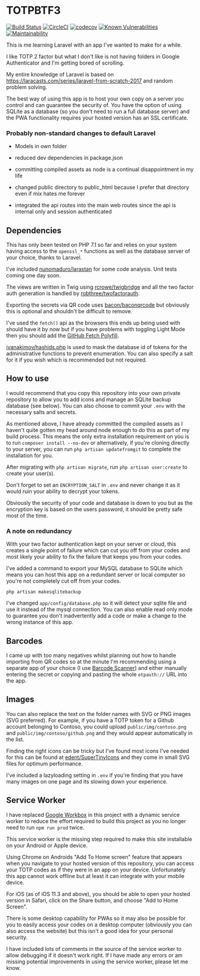 # TOTPBTF3

[![Build Status](https://travis-ci.com/willpower232/TOTPBTF3.svg?branch=master)](https://travis-ci.com/willpower232/TOTPBTF3)
[![CircleCI](https://circleci.com/gh/willpower232/TOTPBTF3.svg?style=svg)](https://circleci.com/gh/willpower232/TOTPBTF3)
[![codecov](https://codecov.io/gh/willpower232/TOTPBTF3/branch/master/graph/badge.svg)](https://codecov.io/gh/willpower232/TOTPBTF3)
[![Known Vulnerabilities](https://snyk.io/test/github/willpower232/TOTPBTF3/badge.svg?targetFile=package.json)](https://snyk.io/test/github/willpower232/TOTPBTF3?targetFile=package.json)
[![Maintainability](https://api.codeclimate.com/v1/badges/e789e0cf0eea4de7ad04/maintainability)](https://codeclimate.com/github/willpower232/TOTPBTF3/maintainability)

This is me learning Laravel with an app I've wanted to make for a while.

I like TOTP 2 factor but what I don't like is not having folders in Google Authenticator and I'm getting bored of scrolling.

My entire knowledge of Laravel is based on https://laracasts.com/series/laravel-from-scratch-2017 and random problem solving.

The best way of using this app is to host your own copy on a server you control and can guarantee the security of. You have the option of using SQLite as a database (so you don't need to run a full database server) and the PWA functionality requires your hosted version has an SSL certificate.

### Probably non-standard changes to default Laravel

- Models in own folder

- reduced dev dependencies in package.json

- committing compiled assets as node is a continual disappointment in my life

- changed public directory to public_html because I prefer that directory even if mix hates me forever

- integrated the api routes into the main web routes since the api is internal only and session authenticated

## Dependencies

This has only been tested on PHP 7.1 so far and relies on your system having access to the `openssl_*` functions as well as the database server of your choice, thanks to Laravel.

I've included [nunomaduro/larastan](https://github.com/nunomaduro/larastan) for some code analysis. Unit tests coming one day soon.

The views are written in Twig using [rcrowe/twigbridge](https://github.com/rcrowe/twigbridge) and all the two factor auth generation is handled by [robthree/twofactorauth](https://github.com/robthree/twofactorauth).

Exporting the secrets via QR code uses [bacon/baconqrcode](https://github.com/bacon/baconqrcode) but obviously this is optional and shouldn't be difficult to remove.

I've used the `fetch()` api as the browsers this ends up being used with should have it by now but if you have problems with toggling Light Mode then you should add the [GitHub Fetch Polyfill](https://github.com/github/fetch).

[ivanakimov/hashids.php](https://github.com/ivanakimov/hashids.php) is used to mask the database id of tokens for the administrative functions to prevent enumeration. You can also specify a salt for it if you wish which is recommended but not required.

## How to use

I would recommend that you copy this repository into your own private repository to allow you to add icons and manage an SQLite backup database (see below). You can also choose to commit your `.env` with the necessary salts and secrets.

As mentioned above, I have already committed the compiled assets as I haven't quite gotten my head around node enough to do this as part of my build process. This means the only extra installation requirement on you is to run `composer install --no-dev` or alternatively, if you're cloning directly to your server, you can run `php artisan updatefromgit` to complete the installation for you.

After migrating with `php artisan migrate`, run `php artisan user:create` to create your user(s).

Don't forget to set an `ENCRYPTION_SALT` in `.env` and never change it as it would ruin your ability to decrypt your tokens.

Obviously the security of your code and database is down to you but as the encryption key is based on the users password, it should be pretty safe most of the time.

### A note on redundancy

With your two factor authentication kept on your server or cloud, this creates a single point of failure which can cut you off from your codes and most likely your ability to fix the failure that keeps you from your codes.

I've added a command to export your MySQL database to SQLite which means you can host this app on a redundant server or local computer so you're not completely cut off from your codes.

`php artisan makesqlitebackup`

I've changed `app/config/database.php` so it will detect your sqlite file and use it instead of the mysql connection. You can also enable read only mode to guarantee you don't inadvertently add a code or make a change to the wrong instance of this app.

## Barcodes

I came up with too many negatives whilst planning out how to handle importing from QR codes so at the minute I'm recommending using a separate app of your choice (I use [Barcode Scanner](https://play.google.com/store/apps/details?id=com.google.zxing.client.android)) and either manually entering the secret or copying and pasting the whole `otpauth://` URL into the app.

## Images

You can also replace the text on the folder names with SVG or PNG images (SVG preferred). For example, if you have a TOTP token for a Github account belonging to Contoso, you could upload `public/img/contoso.png` and `public/img/contoso/github.png` and they would appear automatically in the list.

Finding the right icons can be tricky but I've found most icons I've needed for this can be found at [edent/SuperTinyIcons](https://github.com/edent/SuperTinyIcons) and they come in small SVG files for optimum performance.

I've included a lazyloading setting in `.env` if you're finding that you have many images on one page and its slowing down your experience.

## Service Worker

I have replaced [Google Workbox](https://developers.google.com/web/tools/workbox/modules/workbox-cli) in this project with a dynamic service worker to reduce the effort required to build this project as you no longer need to run `npm run prod` twice.

This service worker is the missing step required to make this site installable on your Android or Apple device.

Using Chrome on Androids "Add To Home screen" feature that appears when you navigate to your hosted version of this repository, you can access your TOTP codes as if they were in an app on your device. Unfortunately this app cannot work offline but at least it can integrate with your mobile device.

For iOS (as of iOS 11.3 and above), you should be able to open your hosted version in Safari, click on the Share button, and choose "Add to Home Screen".

There is some desktop capability for PWAs so it may also be possible for you to easily access your codes on a desktop computer (obviously you can also access the website) but this isn't a good idea for your personal security.

I have included lots of comments in the source of the service worker to allow debugging if it doesn't work right. If I have made any errors or am missing potential improvements in using the service worker, please let me know.
